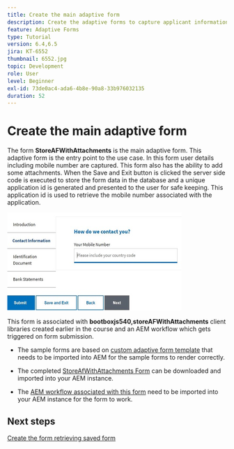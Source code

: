 ```yaml
---
title: Create the main adaptive form
description: Create the adaptive forms to capture applicant information and adaptive form to retrieve the saved adaptive form
feature: Adaptive Forms
type: Tutorial
version: 6.4,6.5
jira: KT-6552
thumbnail: 6552.jpg
topic: Development
role: User
level: Beginner
exl-id: 73de0ac4-ada6-4b8e-90a8-33b976032135
duration: 52
---
```

# Create the main adaptive form

The form **StoreAFWithAttachments** is the main adaptive form. This adaptive form is the entry point to the use case. In this form user details including mobile number are captured. This form also has the ability to add some attachments. When the Save and Exit button is clicked the server side code is executed to store the form data in the database and a unique application id is generated and presented to the user for safe keeping. This application id is used to retrieve the mobile number associated with the application.

![main application form](assets/6552.JPG)

This form is associated with **bootboxjs540,storeAFWithAttachments** client libraries created earlier in the course and an AEM workflow which gets triggered on form submission.


* The sample forms are based on [custom adaptive form template](assets/custom-template-with-page-component.zip) that needs to be imported into AEM for the sample forms to render correctly.

* The completed [StoreAfWithAttachments Form](assets/store-af-with-attachments-form.zip) can be downloaded and imported into your AEM instance.

* The [AEM workflow associated with this form](assets/workflow-model-store-af-with-attachments.zip) need to be imported into your AEM instance for the form to work.


## Next steps

[Create the form retrieving saved form](./retrieve-saved-form.md)